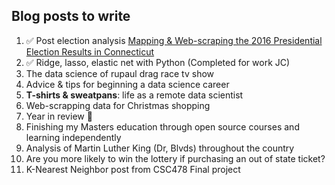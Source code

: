 ## Blog posts to write

1. :white_check_mark: Post election analysis [Mapping & Web-scraping the 2016 Presidential Election Results in Connecticut](http://jasdumas.github.io/2016-11-13-election-results-ct/) 
2. :white_check_mark: Ridge, lasso, elastic net with Python (Completed for work JC)
3. The data science of rupaul drag race tv show
4. Advice & tips for beginning a data science career
5. **T-shirts & sweatpans**: life as a remote data scientist 
6. Web-scrapping data for Christmas shopping
7. Year in review :tada: 
8. Finishing my Masters education through open source courses and learning independently 
10. Analysis of Martin Luther King (Dr, Blvds) throughout the country
11. Are you more likely to win the lottery if purchasing an out of state ticket?
12. K-Nearest Neighbor post from CSC478 Final project
